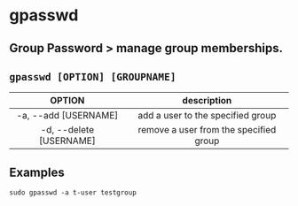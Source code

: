 # gpasswd

**Group Password** > manage group memberships.
---

` gpasswd [OPTION] [GROUPNAME] `
---

| **OPTION** | description |
|:---:|:---:|
| -a, --add [USERNAME] | add a user to the specified group |
| -d, --delete [USERNAME] | remove a user from the specified group |

## Examples
` sudo gpasswd -a t-user testgroup `